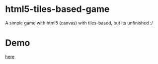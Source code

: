# html5-tiles-based-game

A simple game with html5 (canvas) with tiles-based, but its unfinished :/

# Demo
[here](https://jucesarsilva.github.io/html5-tiles-based-game/index.html)